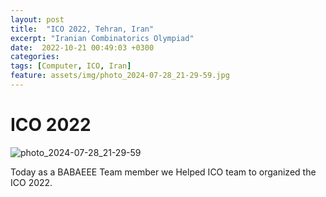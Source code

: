 ```yaml
---
layout: post
title:  "ICO 2022, Tehran, Iran"
excerpt: "Iranian Combinatorics Olympiad"
date:  2022-10-21 00:49:03 +0300
categories: 
tags: [Computer, ICO, Iran]
feature: assets/img/photo_2024-07-28_21-29-59.jpg
---
```

# ICO 2022

![photo_2024-07-28_21-29-59](https://github.com/user-attachments/assets/2dbb0c3a-1d1d-454d-886b-c0194bdc6318)

Today as a BABAEEE Team member we Helped ICO team to organized the ICO 2022.
